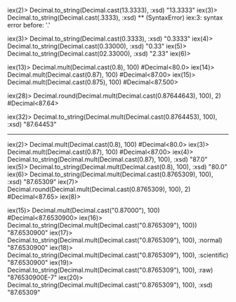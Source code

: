 iex(2)> Decimal.to_string(Decimal.cast(13.3333), :xsd)
"13.3333"
iex(3)> Decimal.to_string(Decimal.cast(.3333), :xsd)
** (SyntaxError) iex:3: syntax error before: '.'

iex(3)> Decimal.to_string(Decimal.cast(0.3333), :xsd)
"0.3333"
iex(4)> Decimal.to_string(Decimal.cast(0.33000), :xsd)
"0.33"
iex(5)> Decimal.to_string(Decimal.cast(02.33000), :xsd)
"2.33"
iex(6)>


iex(13)> Decimal.mult(Decimal.cast(0.8), 100)
#Decimal<80.0>
iex(14)> Decimal.mult(Decimal.cast(0.87), 100)
#Decimal<87.00>
iex(15)> Decimal.mult(Decimal.cast(0.875), 100)
#Decimal<87.500>

iex(28)> Decimal.round(Decimal.mult(Decimal.cast(0.87644643), 100), 2)
#Decimal<87.64>

iex(32)> Decimal.to_string(Decimal.mult(Decimal.cast(0.8764453), 100), :xsd)
"87.64453"

--------------


iex(2)> Decimal.mult(Decimal.cast(0.8), 100)
#Decimal<80.0>
iex(3)> Decimal.mult(Decimal.cast(0.87), 100)
#Decimal<87.00>
iex(4)> Decimal.to_string(Decimal.mult(Decimal.cast(0.87), 100), :xsd)
"87.0"
iex(5)> Decimal.to_string(Decimal.mult(Decimal.cast(0.8), 100), :xsd)
"80.0"
iex(6)> Decimal.to_string(Decimal.mult(Decimal.cast(0.8765309), 100), :xsd)
"87.65309"
iex(7)> Decimal.round(Decimal.mult(Decimal.cast(0.8765309), 100), 2)
#Decimal<87.65>
iex(8)>






iex(15)> Decimal.mult(Decimal.cast("0.87000"), 100)
#Decimal<87.6530900>
iex(16)> Decimal.to_string(Decimal.mult(Decimal.cast("0.8765309"), 100))
"87.6530900"
iex(17)> Decimal.to_string(Decimal.mult(Decimal.cast("0.8765309"), 100), :normal)
"87.6530900"
iex(18)> Decimal.to_string(Decimal.mult(Decimal.cast("0.8765309"), 100), :scientific)
"87.6530900"
iex(19)> Decimal.to_string(Decimal.mult(Decimal.cast("0.8765309"), 100), :raw)
"876530900E-7"
iex(20)> Decimal.to_string(Decimal.mult(Decimal.cast("0.8765309"), 100), :xsd)
"87.65309"
